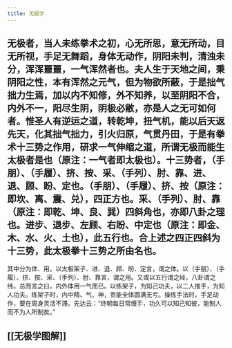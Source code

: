 ```yaml
---
title: 无极学
---
```


## 无极者，当人未练拳术之初，心无所思，意无所动，目无所视，手足无舞蹈，身体无动作，阴阳未判，清浊未分，浑浑噩噩，一气浑然者也。夫人生于天地之间，秉阴阳之性，本有浑然之元气，但为物欲所蔽，于是拙气拙力生焉，加以内不知修，外不知养，以至阴阳不合，内外不一，阳尽生阴，阴极必敝，亦是人之无可如何者。惟圣人有逆运之道，转乾坤，扭气机，能以后天返先天，化其拙气拙力，引火归原，气贯丹田，于是有拳术十三势之作用，研求一气伸缩之道，所谓无极而能生太极者是也（原注：一气者即太极也）。十三势者，（手朋）、（手履）、挤、按、采、（手列）、肘、靠、进、退、顾、盼、定也。（手朋）、（手履）、挤、按（原注：即坎、离、震、兑），四正方也。采、（手列）、肘、靠（原注：即乾、坤、良、巽）四斜角也，亦即八卦之理也。进步、退步、左顾、右盼、中定也（原注：即金、木、水、火、土也），此五行也。合上述之四正四斜为十三势，此太极拳十三势之所由名也。
其中分为体、用，以太极架子、进、退、顾、盼、定言，谓之体。以（手朋）、（手履）、挤、按、采、（手列）、肘、靠言，谓之用。又或以五行谓之经，八卦谓之纬。总而言之曰，内外体用一气而已。以练架子，为知己功夫，以二人推手，为知人功夫。练架子时，内中精、气、神，贵能全体圆满无亏。操练手法时，手足动作，要在周身灵活不滞。先达云：“终朝每日常缠手，功久可以知己知彼，能制人而不为人所制矣。”
## [[无极学图解]]
